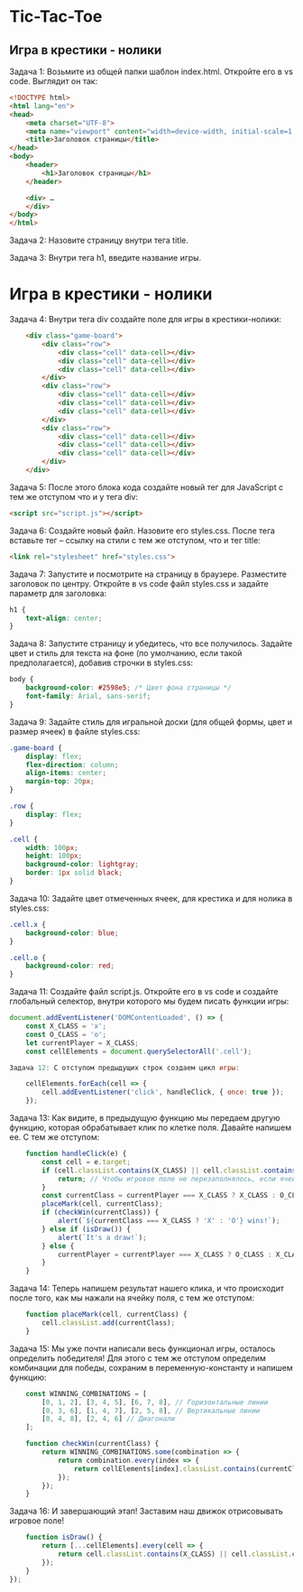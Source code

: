 # Tic-Tac-Toe
## Игра в крестики - нолики

Задача 1:  Возьмите из общей папки шаблон index.html. Откройте его в vs code. Выглядит он так:

```html
<!DOCTYPE html>
<html lang="en">
<head>
    <meta charset="UTF-8">
    <meta name="viewport" content="width=device-width, initial-scale=1.0">
    <title>Заголовок страницы</title>
</head>
<body>
    <header>
        <h1>Заголовок страницы</h1>
    </header>

    <div> …
    </div>
</body>
</html>
```

Задача 2: Назовите страницу внутри тега title.   <title>Крестики - нолики </title>

Задача 3: Внутри тега h1, введите название игры. <h1>Игра в крестики - нолики </h1>

Задача 4: Внутри тега div создайте поле для игры в крестики-нолики: 

```html
    <div class="game-board">
        <div class="row">
            <div class="cell" data-cell></div>
            <div class="cell" data-cell></div>
            <div class="cell" data-cell></div>
        </div>
        <div class="row">
            <div class="cell" data-cell></div>
            <div class="cell" data-cell></div>
            <div class="cell" data-cell></div>
        </div>
        <div class="row">
            <div class="cell" data-cell></div>
            <div class="cell" data-cell></div>
            <div class="cell" data-cell></div>
        </div>
    </div>
```

Задача 5: После этого блока кода создайте новый тег для JavaScript с тем же отступом что и у тега div:

```html
<script src="script.js"></script>
```

Задача 6: Создайте новый файл. Назовите его styles.css. После тега <title>Крестики - нолики </title> вставьте тег – ссылку на стили с тем же отступом, что и тег title: 

```html
<link rel="stylesheet" href="styles.css">
```

Задача 7: Запустите и посмотрите на страницу в браузере. Разместите заголовок по центру. Откройте в vs code файл styles.css и задайте параметр для заголовка: 

```css
h1 {
    text-align: center;
}
```

Задача 8: Запустите страницу и убедитесь, что все получилось. Задайте цвет и стиль для текста на фоне (по умолчанию, если такой предполагается), добавив строчки в styles.css:

```css
body {
    background-color: #2598e5; /* Цвет фона страницы */
    font-family: Arial, sans-serif;   
}
```

Задача 9: Задайте стиль для игральной доски (для общей формы, цвет и размер ячеек) в файле styles.css: 

```css
.game-board {
    display: flex;
    flex-direction: column;
    align-items: center;
    margin-top: 20px;
}

.row {
    display: flex;
}

.cell {
    width: 100px;
    height: 100px;
    background-color: lightgray;
    border: 1px solid black;
}
```

Задача 10: Задайте цвет отмеченных ячеек, для крестика и для нолика в styles.css:

```css
.cell.x {
    background-color: blue;
}

.cell.o {
    background-color: red;
}
```

Задача 11: Создайте файл script.js. Откройте его в vs code и создайте глобальный селектор, внутри которого мы будем писать функции игры:

```JavaScript
document.addEventListener('DOMContentLoaded', () => {
    const X_CLASS = 'x';
    const O_CLASS = 'o';
    let currentPlayer = X_CLASS;
    const cellElements = document.querySelectorAll('.cell');

Задача 12: С отступом предыдущих строк создаем цикл игры:

    cellElements.forEach(cell => {
        cell.addEventListener('click', handleClick, { once: true });
    });
```

Задача 13: Как видите, в предыдущую функцию мы передаем другую функцию, которая обрабатывает клик по клетке поля. Давайте напишем ее. С тем же отступом:

```javascript
    function handleClick(e) {
        const cell = e.target;
        if (cell.classList.contains(X_CLASS) || cell.classList.contains(O_CLASS)) {
            return; // Чтобы игровое поле не перезаполнялось, если ячейка уже занята
        }
        const currentClass = currentPlayer === X_CLASS ? X_CLASS : O_CLASS;
        placeMark(cell, currentClass);
        if (checkWin(currentClass)) {
            alert(`${currentClass === X_CLASS ? 'X' : 'O'} wins!`);
        } else if (isDraw()) {
            alert(`It's a draw!`);
        } else {
            currentPlayer = currentPlayer === X_CLASS ? O_CLASS : X_CLASS;
        }
    }
```

Задача 14: Теперь напишем результат нашего клика, и что происходит после того, как мы нажали на ячейку поля, с тем же отступом:

```javascript
    function placeMark(cell, currentClass) {
        cell.classList.add(currentClass);
    }
```

Задача 15: Мы уже почти написали весь функционал игры, осталось определить победителя! Для этого с тем же отступом определим комбинации для победы, сохраним в переменную-константу и напишем функцию:

```javascript
    const WINNING_COMBINATIONS = [
        [0, 1, 2], [3, 4, 5], [6, 7, 8], // Горизонтальные линии
        [0, 3, 6], [1, 4, 7], [2, 5, 8], // Вертикальные линии
        [0, 4, 8], [2, 4, 6] // Диагонали
    ];

    function checkWin(currentClass) {
        return WINNING_COMBINATIONS.some(combination => {
            return combination.every(index => {
                return cellElements[index].classList.contains(currentClass);
            });
        });
    }
```

Задача 16: И завершающий этап! Заставим наш движок отрисовывать игровое поле!

```javascript
    function isDraw() {
        return [...cellElements].every(cell => {
            return cell.classList.contains(X_CLASS) || cell.classList.contains(O_CLASS);
        });
    }
});
```
